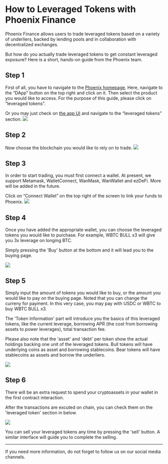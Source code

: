# How to Leveraged Tokens with Phoenix Finance

Phoenix Finance allows users to trade leveraged tokens based on a variety of underliers, backed by lending pools and in collaboration with decentralized exchanges.

But how do you actually trade leveraged tokens to get constant leveraged exposure? Here is a short, hands-on guide from the Phoenix team.

## Step 1

First of all, you have to navigate to the [Phoenix homepage](phx.finance). Here, navigate to the “DApp” button on the top right and click on it. Then select the product you would like to access. For the purpose of this guide, please click on “leveraged tokens”.

Or you may just check on [the app UI](app.phx.finance) and navigate to the “leveraged tokens” section.
![](https://miro.medium.com/max/849/0*kJa7POAcY-fxRrGT)

## Step 2

Now choose the blockchain you would like to rely on to trade.
![](https://miro.medium.com/max/3000/1*upkB4Yh2cBpU9PgXGLJgJQ.png)

## Step 3

In order to start trading, you must first connect a wallet. At present, we support Metamask, WalletConnect, WanMask, WanWallet and ezDeFi. More will be added in the future.

Click on “Connect Wallet” on the top right of the screen to link your funds to Phoenix.
![](https://miro.medium.com/max/3000/0*UDyu6-KE85TGOlk9)

## Step 4

Once you have added the appropriate wallet, you can choose the leveraged tokens you would like to purchase. For example, WBTC BULL x3 will give you 3x leverage on longing BTC.

Simply pressing the 'Buy' button at the bottom and it will lead you to the buying page.

![](https://z3.ax1x.com/2021/08/25/hEprW9.png)

## Step 5

Simply input the amount of tokens you would like to buy, or the amount you would like to pay on the buying page. Noted that you can change the curreny for payment. In this very case, you may pay with USDC or WBTC to buy WBTC BULL x3.

The 'Token Information' part will introduce you the basics of this leveraged tokens, like the current leverage, borrowing APR (the cost from borrowing assets to power leverages), total transaction fee.

Please also note that the 'asset' and 'debt' per token show the actual holdings backing one unit of the leveraged tokens. Bull tokens will have underlying coins as asset and borrowing stablecoins. Bear tokens will have stablecoins as assets and borrow the underliers.

![](https://z3.ax1x.com/2021/08/25/hEpszR.png)

## Step 6

There will be an extra request to spend your cryptoassets in your wallet in the first contract interaction.

After the transactions are excuted on chain, you can check them on the 'leveraged token' section in below.

![](https://z3.ax1x.com/2021/08/25/hEp6Q1.png)

You can sell your leveraged tokens any time by pressing the 'sell' button. A similar interface will guide you to complete the selling.

----------

If you need more information, do not forget to follow us on our social media channels.


